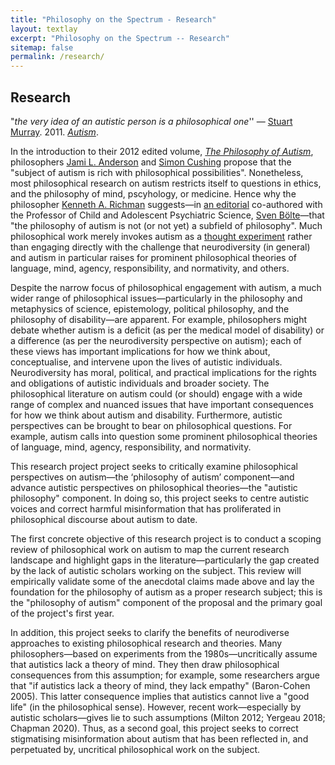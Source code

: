 ```yaml
---
title: "Philosophy on the Spectrum - Research"
layout: textlay
excerpt: "Philosophy on the Spectrum -- Research"
sitemap: false
permalink: /research/
---
```


## Research

"*the very idea of an autistic person is a philosophical one*''
 — [Stuart Murray](https://ahc.leeds.ac.uk/english/staff/102/stuart-murray). 2011. [*Autism*](https://www.routledge.com/Autism/Murray/p/book/9780415884990).

In the introduction to their 2012 edited volume, [*The Philosophy of Autism*](https://philarchive.org/rec/ANDTPO-41), philosophers [Jami L. Anderson](https://philpeople.org/profiles/jami-l-anderson) and [Simon Cushing](https://philpeople.org/profiles/simon-cushing) propose that the "subject of autism is rich with philosophical possibilities". Nonetheless, most philosophical research on autism restricts itself to questions in ethics, and the philosophy of mind, pscyhology, or medicine. Hence why the philosopher [Kenneth A. Richman](https://richmanweb.com/index.html) suggests—in [an editorial](https://doi.org/10.1177/1362361318808181) co-authored with the Professor of Child and Adolescent Psychiatric Science, [Sven Bölte](https://staff.ki.se/people/sven-bolte)—that "the philosophy of autism is not (or not yet) a subfield of philosophy". Much philosophical work merely invokes autism as a [thought experiment](https://plato.stanford.edu/entries/thought-experiment/) rather than engaging directly with the challenge that neurodiversity (in general) and autism in particular raises for prominent philosophical theories of language, mind, agency, responsibility, and normativity, and others. 

Despite the narrow focus of philosophical engagement with autism, a much wider range of philosophical issues—particularly in the philosophy and metaphysics of science, epistemology, political philosophy, and the philosophy of disability—are apparent. For example, philosophers might debate whether autism is a deficit (as per the medical model of disability) or a difference (as per the neurodiversity perspective on autism); each of these views has important implications for how we think about, conceptualise, and intervene upon the lives of autistic individuals. Neurodiversity has moral, political, and practical implications for the rights and obligations of autistic individuals and broader society. The philosophical literature on autism could (or should) engage with a wide range of complex and nuanced issues that have important consequences for how we think about autism and disability. Furthermore, autistic perspectives can be brought to bear on philosophical questions. For example, autism calls into question some prominent philosophical theories of language, mind, agency, responsibility, and normativity.

This research project project seeks to critically examine philosophical perspectives on autism—the ‘philosophy of autism’ component—and advance autistic perspectives on philosophical theories—the "autistic philosophy" component. In doing so, this project seeks to centre autistic voices and correct harmful misinformation that has proliferated in philosophical discourse about autism to date.

The first concrete objective of this research project is to conduct a scoping review of philosophical work on autism to map the current research landscape and highlight gaps in the literature—particularly the gap created by the lack of autistic scholars working on the subject. This review will empirically validate some of the anecdotal claims made above and lay the foundation for the philosophy of autism as a proper research subject; this is the "philosophy of autism" component of the proposal and the primary goal of the project's first year.

In addition, this project seeks to clarify the benefits of neurodiverse approaches to existing philosophical research and theories. Many philosophers—based on experiments from the 1980s—uncritically assume that autistics lack a theory of mind. They then draw philosophical consequences from this assumption; for example, some researchers argue that "if autistics lack a theory of mind, they lack empathy" (Baron-­Cohen 2005). This latter consequence implies that autistics cannot live a "good life" (in the philosophical sense). However, recent work—especially by autistic scholars—gives lie to such assumptions (Milton 2012; Yergeau 2018; Chapman 2020). Thus, as a second goal, this project seeks to correct stigmatising misinformation about autism that has been reflected in, and perpetuated by, uncritical philosophical work on the subject.
